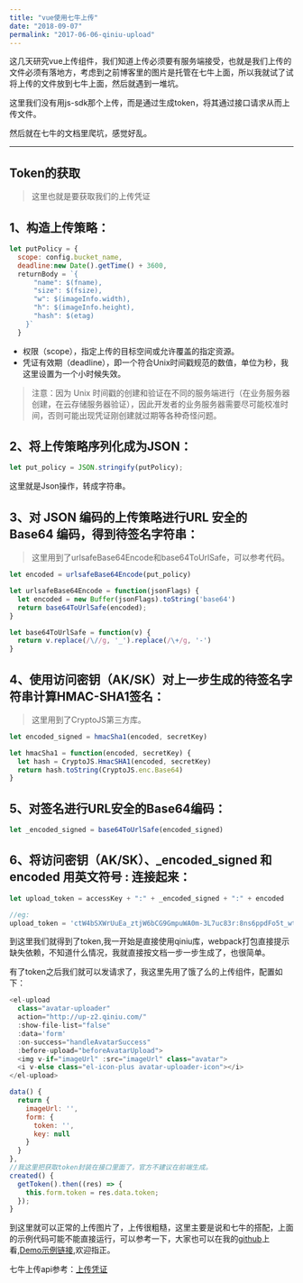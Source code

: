 ```yaml
---
title: "vue使用七牛上传"
date: "2018-09-07"
permalink: "2017-06-06-qiniu-upload"
---
```



这几天研究vue上传组件，我们知道上传必须要有服务端接受，也就是我们上传的文件必须有落地方，考虑到之前博客里的图片是托管在七牛上面，所以我就试了试将上传的文件放到七牛上面，然后就遇到一堆坑。

这里我们没有用js-sdk那个上传，而是通过生成token，将其通过接口请求从而上传文件。

然后就在七牛的文档里爬坑，感觉好乱。


<!--more-->
 - - -
## Token的获取

> 这里也就是要获取我们的上传凭证

## 1、构造上传策略：

```js
let putPolicy = {
  scope: config.bucket_name,
  deadline:new Date().getTime() + 3600,
  returnBody = `{
      "name": $(fname),
      "size": $(fsize),
      "w": $(imageInfo.width),
      "h": $(imageInfo.height),
      "hash": $(etag)
    }`
  }
```
- 权限（scope），指定上传的目标空间或允许覆盖的指定资源。
- 凭证有效期（deadline），即一个符合Unix时间戳规范的数值，单位为秒，我这里设置为一个小时候失效。
> 注意：因为 Unix 时间戳的创建和验证在不同的服务端进行（在业务服务器创建，在云存储服务器验证），因此开发者的业务服务器需要尽可能校准时间，否则可能出现凭证刚创建就过期等各种奇怪问题。

## 2、将上传策略序列化成为JSON：


```js
let put_policy = JSON.stringify(putPolicy);
```
这里就是Json操作，转成字符串。


## 3、对 JSON 编码的上传策略进行URL 安全的 Base64 编码，得到待签名字符串：

> 这里用到了urlsafeBase64Encode和base64ToUrlSafe，可以参考代码。

```js
let encoded = urlsafeBase64Encode(put_policy)

let urlsafeBase64Encode = function(jsonFlags) {
  let encoded = new Buffer(jsonFlags).toString('base64')
  return base64ToUrlSafe(encoded);
}

let base64ToUrlSafe = function(v) {
  return v.replace(/\//g, '_').replace(/\+/g, '-')
}

```

## 4、使用访问密钥（AK/SK）对上一步生成的待签名字符串计算HMAC-SHA1签名：

> 这里用到了CryptoJS第三方库。

```js
let encoded_signed = hmacSha1(encoded, secretKey)

let hmacSha1 = function(encoded, secretKey) {
  let hash = CryptoJS.HmacSHA1(encoded, secretKey)
  return hash.toString(CryptoJS.enc.Base64)
}
```

## 5、对签名进行URL安全的Base64编码：

```js
let _encoded_signed = base64ToUrlSafe(encoded_signed)
```

## 6、将访问密钥（AK/SK）、_encoded_signed 和 encoded 用英文符号 : 连接起来：

```js
let upload_token = accessKey + ":" + _encoded_signed + ":" + encoded

//eg:
upload_token = 'ctW4bSXWrUuEa_ztjW6bCG9GmpuWA0m-3L7uc83r:8ns6ppdFo5t_wtJylM0y4NBdDPQ=:eyJzY29wZSI6ImNjLWFkbWluLWJ1Y2tldCIsImRlYWRsaW5lIjoxNDk2Njg5MDA5fQ=='

```

到这里我们就得到了token,我一开始是直接使用qiniu库，webpack打包直接提示缺失依赖，不知道什么情况，我就直接按文档一步一步生成了，也很简单。

有了token之后我们就可以发请求了，我这里先用了饿了么的上传组件，配置如下：

```js
<el-upload
  class="avatar-uploader"
  action="http://up-z2.qiniu.com/"
  :show-file-list="false"
  :data='form'
  :on-success="handleAvatarSuccess"
  :before-upload="beforeAvatarUpload">
  <img v-if="imageUrl" :src="imageUrl" class="avatar">
  <i v-else class="el-icon-plus avatar-uploader-icon"></i>
</el-upload>

data() {
  return {
    imageUrl: '',
    form: {
      token: '',
      key: null
    }
  }
},
//我这里把获取token封装在接口里面了，官方不建议在前端生成。
created() {
  getToken().then((res) => {
    this.form.token = res.data.token;
  });
}

```
到这里就可以正常的上传图片了，上传很粗糙，这里主要是说和七牛的搭配，上面的示例代码可能不能直接运行，可以参考一下，大家也可以在我的<a href="https://github.com/Clearives/cc-admin" target="_blank">github</a>上看,<a href="http://clearives.cc/project/cc-admin/index.html?mock#/component/uploader" target="_blank">Demo示例链接</a>,欢迎指正。

七牛上传api参考：<a href="https://developer.qiniu.com/kodo/manual/1208/upload-token" target="_blank">上传凭证</a>
